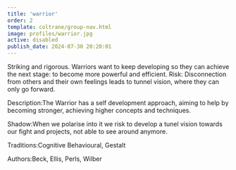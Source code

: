 ```yaml
---
title: 'warrior'
order: 2
template: coltrane/group-nav.html
image: profiles/warrior.jpg
active: disabled
publish_date: 2024-07-30 20:20:01
---
```

Striking and rigorous. Warriors want to keep developing so they can achieve the next stage: to become more powerful and efficient.
Risk: Disconnection from others and their own feelings leads to tunnel vision, where they can only go forward.

Description:The Warrior has a self development approach, aiming to help by becoming stronger, achieving higher concepts and techniques.

Shadow:When we polarise into it we risk to develop a tunel vision towards our fight and projects, not able to see around anymore.

Traditions:Cognitive Behavioural, Gestalt

Authors:Beck, Ellis, Perls, Wilber